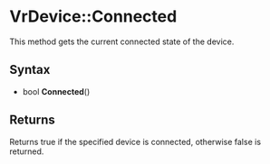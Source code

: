 # VrDevice::Connected

This method gets the current connected state of the device.

## Syntax

- bool **Connected**()

## Returns

Returns true if the specified device is connected, otherwise false is returned.
